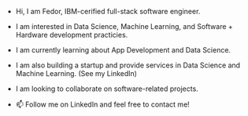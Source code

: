 -  Hi, I am Fedor, IBM-cerified full-stack software engineer.
  
-  I am interested in Data Science, Machine Learning, and Software + Hardware development practicies.
  
-  I am currently learning about App Development and Data Science.

-  I am also building a startup and provide services in Data Science and Machine Learning. (See my LinkedIn)

-  I am looking to collaborate on software-related projects.

- 📫 Follow me on LinkedIn and feel free to contact me!

<!---
fedorkiruk/fedorkiruk is a ✨ special ✨ repository because its `README.md` (this file) appears on your GitHub profile.
You can click the Preview link to take a look at your changes.
--->
